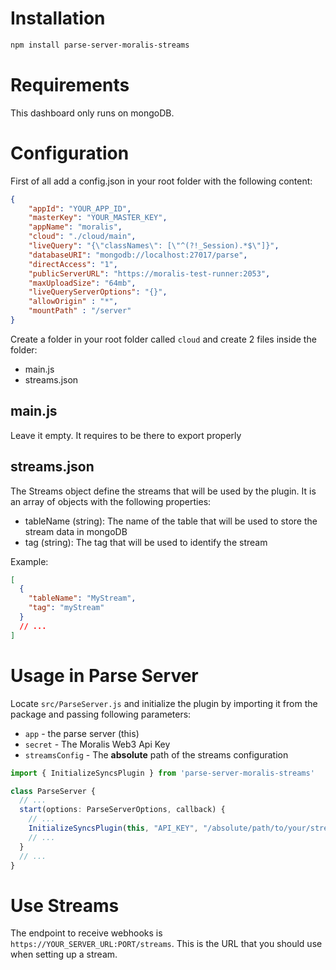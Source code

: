 # Installation

```bash
npm install parse-server-moralis-streams
```


# Requirements

This dashboard only runs on mongoDB.

# Configuration

First of all add a config.json in your root folder with the following content:

```json
{
    "appId": "YOUR_APP_ID",
    "masterKey": "YOUR_MASTER_KEY",
    "appName": "moralis",
    "cloud": "./cloud/main",
    "liveQuery": "{\"classNames\": [\"^(?!_Session).*$\"]}",
    "databaseURI": "mongodb://localhost:27017/parse",
    "directAccess": "1",
    "publicServerURL": "https://moralis-test-runner:2053",
    "maxUploadSize": "64mb",
    "liveQueryServerOptions": "{}",
    "allowOrigin" : "*",
    "mountPath" : "/server"
}
```

Create a folder in your root folder called `cloud` and create 2 files inside the folder:
  - main.js
  - streams.json

## main.js

Leave it empty. It requires to be there to export properly

## streams.json

The Streams object define the streams that will be used by the plugin. It is an array of objects with the following properties:
  - tableName (string): The name of the table that will be used to store the stream data in mongoDB
  - tag (string): The tag that will be used to identify the stream

Example:
```json
[
  {
    "tableName": "MyStream",
    "tag": "myStream"
  }
  // ...
]
```

# Usage in Parse Server

Locate `src/ParseServer.js` and initialize the plugin by importing it from the package and passing following parameters:
  - `app` - the parse server (this)
  - `secret` - The Moralis Web3 Api Key
  - `streamsConfig` - The **absolute** path of the streams configuration


```typescript
import { InitializeSyncsPlugin } from 'parse-server-moralis-streams'

class ParseServer {
  // ...
  start(options: ParseServerOptions, callback) {
    // ...
    InitializeSyncsPlugin(this, "API_KEY", "/absolute/path/to/your/streams.json")
    // ...
  }
  // ...
}
```

# Use Streams

The endpoint to receive webhooks is `https://YOUR_SERVER_URL:PORT/streams`. This is the URL that you should use when setting up a stream.